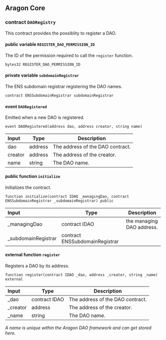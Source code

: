 ## Aragon Core

###  contract `DAORegistry`

This contract provides the possiblity to register a DAO.

#### public variable `REGISTER_DAO_PERMISSION_ID`

The ID of the permission required to call the `register` function.

```solidity
bytes32 REGISTER_DAO_PERMISSION_ID 
```

#### private variable `subdomainRegistrar`

The ENS subdomain registrar registering the DAO names.

```solidity
contract ENSSubdomainRegistrar subdomainRegistrar 
```

####  event `DAORegistered`

Emitted when a new DAO is registered.

```solidity
event DAORegistered(address dao, address creator, string name) 
```

| Input | Type | Description |
|:----- | ---- | ----------- |
| dao | address | The address of the DAO contract. |
| creator | address | The address of the creator. |
| name | string | The DAO name. |

#### public function `initialize`

Initializes the contract.

```solidity
function initialize(contract IDAO _managingDao, contract ENSSubdomainRegistrar _subdomainRegistrar) public 
```

| Input | Type | Description |
|:----- | ---- | ----------- |
| _managingDao | contract IDAO | the managing DAO address. |
| _subdomainRegistrar | contract ENSSubdomainRegistrar |  |

#### external function `register`

Registers a DAO by its address.

```solidity
function register(contract IDAO _dao, address _creator, string _name) external 
```

| Input | Type | Description |
|:----- | ---- | ----------- |
| _dao | contract IDAO | The address of the DAO contract. |
| _creator | address | The address of the creator. |
| _name | string | The DAO name. |

*A name is unique within the Aragon DAO framework and can get stored here.*

